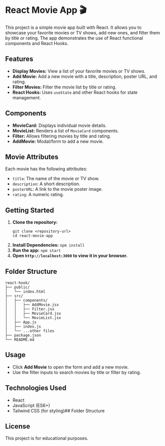 # React Movie App 🎬

This project is a simple movie app built with React. It allows you to showcase your favorite movies or TV shows, add new ones, and filter them by title or rating. The app demonstrates the use of React functional components and React Hooks.

## Features

- **Display Movies:** View a list of your favorite movies or TV shows.
- **Add Movie:** Add a new movie with a title, description, poster URL, and rating.
- **Filter Movies:** Filter the movie list by title or rating.
- **React Hooks:** Uses `useState` and other React hooks for state management.

## Components

- **MovieCard:** Displays individual movie details.
- **MovieList:** Renders a list of `MovieCard` components.
- **Filter:** Allows filtering movies by title and rating.
- **AddMovie:** Modal/form to add a new movie.

## Movie Attributes

Each movie has the following attributes:
- `title`: The name of the movie or TV show.
- `description`: A short description.
- `posterURL`: A link to the movie poster image.
- `rating`: A numeric rating.

## Getting Started

1. **Clone the repository:**
   ```
   git clone <repository-url>
   cd react-movie-app
   ```
2. **Install Dependencies:**
    `npm install`
3. **Run the app:**
    `npm start`
4. **Open `http://localhost:3000` to view it in your browser.**


## Folder Structure

```
react-hook/
├── public/
│   └── index.html
├── src/
│   ├── components/
│   │   ├── AddMovie.jsx
│   │   ├── Filter.jsx
│   │   ├── MovieCard.jsx
│   │   └── MovieList.jsx
│   ├── App.js
│   ├── index.js
│   └── ...other files
├── package.json
└── README.md
```

## Usage

- Click **Add Movie** to open the form and add a new movie.
- Use the filter inputs to search movies by title or filter by rating.

## Technologies Used

- React
- JavaScript (ES6+)
- Tailwind CSS (for styling)## Folder Structure

## License
This project is for educational purposes.